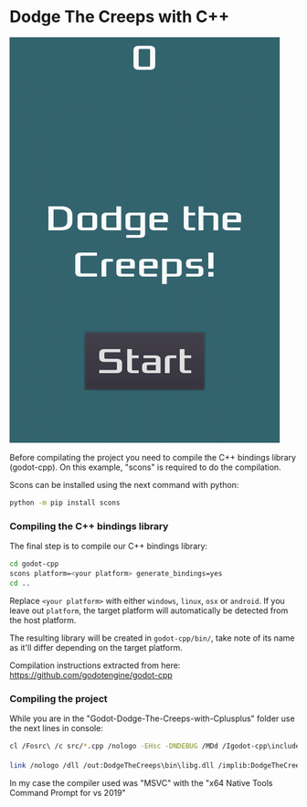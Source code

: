 # Dodge The Creeps with C++

![](Images/dodgethecreeps.gif)

Before compilating the project you need to compile the C++ bindings library (godot-cpp).
On this example, "scons" is required to do the compilation.

Scons can be installed using the next command with python:

```bash
python -m pip install scons
```

### Compiling the C++ bindings library

The final step is to compile our C++ bindings library:

```bash
cd godot-cpp
scons platform=<your platform> generate_bindings=yes
cd ..
```

Replace `<your platform>` with either `windows`, `linux`, `osx` or `android`. If
you leave out `platform`, the target platform will automatically be detected
from the host platform.

The resulting library will be created in `godot-cpp/bin/`, take note of its name
as it'll differ depending on the target platform.

Compilation instructions extracted from here: 
https://github.com/godotengine/godot-cpp

### Compiling the project
While you are in the "Godot-Dodge-The-Creeps-with-Cplusplus" folder use the next lines in console:

```bash
cl /Fosrc\ /c src/*.cpp /nologo -EHsc -DNDEBUG /MDd /Igodot-cpp\include /Igodot-cpp\include\core /Igodot-cpp\include\gen /Igodot-cpp\godot-headers

link /nologo /dll /out:DodgeTheCreeps\bin\libg.dll /implib:DodgeTheCreeps\bin\libgd.lib src\*.obj godot-cpp\bin\libgodot-cpp.windows.debug.64.lib
```
In my case the compiler used was "MSVC" with the "x64 Native Tools Command Prompt for vs 2019"
